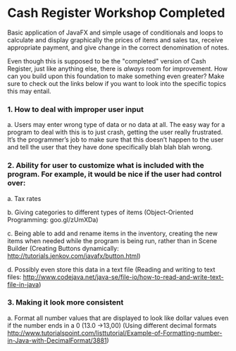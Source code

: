 # Cash Register Workshop Completed



Basic application of JavaFX and simple usage of conditionals and loops to calculate and display graphically the prices of items and sales tax, receive appropriate payment, and give change in the correct denomination of notes.

Even though this is supposed to be the "completed" version of Cash Register, just like anything else, there is *always* room for improvement. How can you build upon this foundation to make something even greater? Make sure to check out the links below if you want to look into the specific topics this may entail.



### 1. How to deal with improper user input
  a. Users may enter wrong type of data or no data at all. The easy way for a program to deal with this is to just crash, getting the user   really frustrated. It’s the programmer’s job to make sure that this doesn’t happen to the user and tell the user that they have done       specifically blah blah blah wrong.


### 2. Ability for user to customize what is included with the program. For example, it would be nice if the user had control over:
a. Tax rates

b. Giving categories to different types of items (Object-Oriented Programming: goo.gl/zUmXDa)

c. Being able to add and rename items in the inventory, creating the new items when needed while the program is being run, rather than in Scene Builder (Creating Buttons dynamically: http://tutorials.jenkov.com/javafx/button.html)

d. Possibly even store this data in a text file (Reading and writing to text files: http://www.codejava.net/java-se/file-io/how-to-read-and-write-text-file-in-java)


### 3. Making it look more consistent
a. Format all number values that are displayed to look like dollar values even if the number ends in a 0 (13.0 ->13,00) (Using different decimal formats http://www.tutorialspoint.com/listtutorial/Example-of-Formatting-number-in-Java-with-DecimalFormat/3881)
